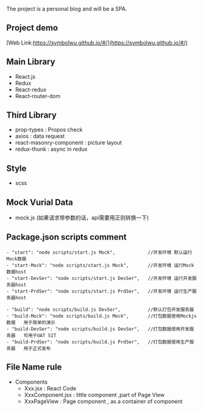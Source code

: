 The project is a personal blog and will be a SPA.
## Project demo 
 [Web Link:https://symbolwu.github.io/#/](https://symbolwu.github.io/#/) 
## Main Library

- React.js
- Redux
- React-redux
- React-router-dom

## Third Library
- prop-types : Propos check
- axios : data request
- react-masonry-component : picture layout
- redux-thunk : async in redux

## Style
- scss

## Mock Vurial Data
- mock.js (如果请求带参数的话，api需要用正则转换一下)

## Package.json scripts comment 
```
- "start": "node scripts/start.js Mock",            //开发环境 默认运行Mock数据
- "start-Mock": "node scripts/start.js Mock",       //开发环境 运行Mock数据host
- "start-DevSer": "node scripts/start.js DevSer",   //开发环境 运行开发服务器host
- "start-PrdSer": "node scripts/start.js PrdSer",   //开发环境 运行生产服务器host

- "build": "node scripts/build.js DevSer",          //默认打包开发服务器
- "build-Mock": "node scripts/build.js Mock",       //打包数据使用Mockjs数据   用于简单的演示
- "build-DevSer": "node scripts/build.js DevSer",   //打包数据使用开发服务器   可用于UAT SIT
- "build-PrdSer": "node scripts/build.js PrdSer",   //打包数据使用生产服务器   用于正式发布
```

## File Name rule
- Components
    - Xxx.jsx : React Code
    - XxxComponent.jsx : little component ,part of Page View
    - XxxPageView : Page component , as a container of component



